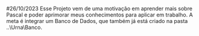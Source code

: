#26/10/2023
Esse Projeto vem de uma motivação em aprender mais sobre Pascal e poder aprimorar meus conhecimentos para aplicar em trabalho.
A meta é integrar um Banco de Dados, que também já está criado na pasta ..\Urna\Banco.
